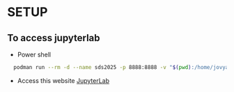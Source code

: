 # SETUP

## To access jupyterlab
- Power shell 
```sh
  podman run --rm -d --name sds2025 -p 8888:8888 -v "$(pwd):/home/jovyan/work" jreades/sds:2025-amd start.sh jupyter lab --LabApp.password='' --ServerApp.password='' --NotebookApp.token=''
```
- Access this website 
    [JupyterLab](http://localhost:8888/)


